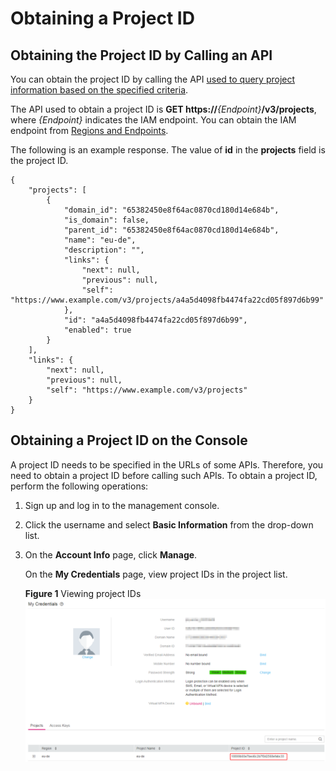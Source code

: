 # Obtaining a Project ID<a name="cce_02_0341"></a>

## Obtaining the Project ID by Calling an API<a name="section1691341861315"></a>

You can obtain the project ID by calling the API  [used to query project information based on the specified criteria](https://docs.otc.t-systems.com/en-us/api/iam/en-us_topic_0057845625.html).

The API used to obtain a project ID is  **GET https://**_\{Endpoint\}_**/v3/projects**, where  _\{Endpoint\}_  indicates the IAM endpoint. You can obtain the IAM endpoint from  [Regions and Endpoints](https://docs.otc.t-systems.com/en-us/endpoint/index.html).

The following is an example response. The value of  **id**  in the  **projects**  field is the project ID.

```
{
    "projects": [
        {
            "domain_id": "65382450e8f64ac0870cd180d14e684b",
            "is_domain": false,
            "parent_id": "65382450e8f64ac0870cd180d14e684b",
            "name": "eu-de",
            "description": "",
            "links": {
                "next": null,
                "previous": null,
                "self": "https://www.example.com/v3/projects/a4a5d4098fb4474fa22cd05f897d6b99"
            },
            "id": "a4a5d4098fb4474fa22cd05f897d6b99",
            "enabled": true
        }
    ],
    "links": {
        "next": null,
        "previous": null,
        "self": "https://www.example.com/v3/projects"
    }
}
```

## Obtaining a Project ID on the Console<a name="section59621329127"></a>

A project ID needs to be specified in the URLs of some APIs. Therefore, you need to obtain a project ID before calling such APIs. To obtain a project ID, perform the following operations:

1.  Sign up and log in to the management console.
2.  Click the username and select  **Basic Information**  from the drop-down list.
3.  On the  **Account Info**  page, click  **Manage**.

    On the  **My Credentials**  page, view project IDs in the project list.

    **Figure  1**  Viewing project IDs<a name="fig555610358190"></a>  
    ![](figures/viewing-project-ids.png "viewing-project-ids")



